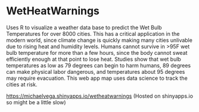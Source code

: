 # WetHeatWarnings

Uses R to visualize a weather data base to predict the Wet Bulb Temperatures for over 8000 cities. This has a critical application in the modern world, since climate change is quickly making many cities unlivable due to rising heat and humidity levels. Humans cannot survive in >95F wet bulb temperature for more than a few hours, since the body cannot sweat efficiently enough at that point to lose heat. Studies show that wet bulb temperatures as low as 79 degrees can begin to harm humans, 89 degrees can make physical labor dangerous, and temperatures about 95 degrees may require evacuation. This web app map uses data science to track the cities at risk. 

https://michaelvega.shinyapps.io/wetheatwarnings
(Hosted on shinyapps.io so might be a little slow)
